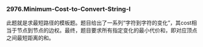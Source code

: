 ### 2976.Minimum-Cost-to-Convert-String-I

此题就是求最短路径的模板题。题目给出了一系列“字符到字符的变化”，其cost相当于节点到节点的边权。最终，题目要求所有指定变化的最小代价和，即对应顶点之间最短距离的和。
